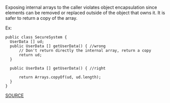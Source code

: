 Exposing internal arrays to the caller violates object encapsulation since elements can be removed or replaced outside of the object that owns it. It is safer to return a copy of the array.

Ex:

    public class SecureSystem {
      UserData [] ud;
      public UserData [] getUserData() { //wrong
          // Don't return directly the internal array, return a copy
          return ud;
      }

      public UserData [] getUserData() { //right

          return Arrays.copyOf(ud, ud.length);
      }
    }

[SOURCE](http://pmd.sourceforge.net/pmd-5.3.2/pmd-java/rules/java/sunsecure.html#MethodReturnsInternalArray)
